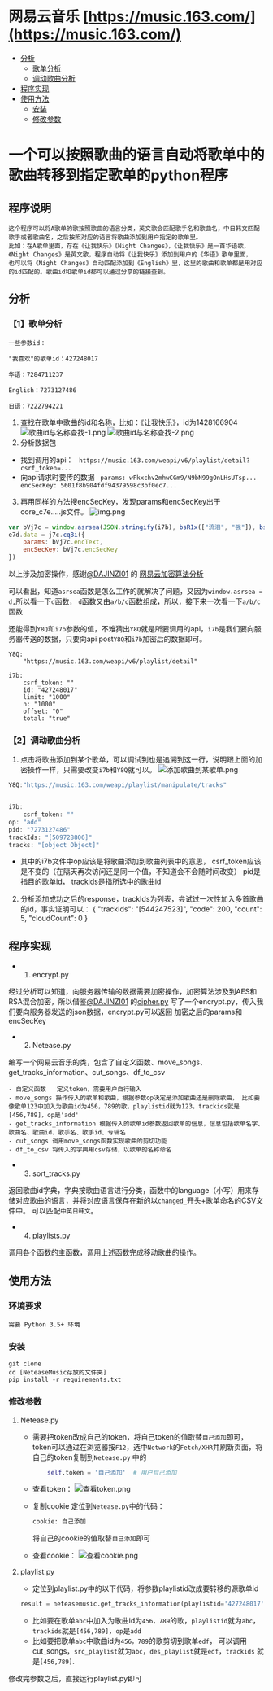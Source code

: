 # 网易云音乐 [https://music.163.com/](https://music.163.com/)

* [分析](#分析)
  * [歌单分析](#歌单分析)
  * [调动歌曲分析](#调动分析流程)
* [程序实现](#程序实现)
* [使用方法](#使用方法)
  * [安装](#安装)
  * [修改参数](#修改参数)

# 一个可以按照歌曲的语言自动将歌单中的歌曲转移到指定歌单的python程序

## 程序说明
    这个程序可以将A歌单的歌按照歌曲的语言分类，英文歌会匹配歌手名和歌曲名，中日韩文匹配歌手或者歌曲名，之后按照对应的语言将歌曲添加到用户指定的歌单里。
    比如：在A歌单里面，存在《让我快乐》《Night Changes》，《让我快乐》是一首华语歌，《Night Changes》是英文歌，程序自动将《让我快乐》添加到用户的《华语》歌单里面，
    也可以将《Night Changes》自动匹配添加到《English》里，这里的歌曲和歌单都是用对应的id匹配的。歌曲id和歌单id都可以通过分享的链接查到。


## 分析

### 【1】歌单分析

`一些参数id：`

`"我喜欢"的歌单id：427248017`

`华语：7284711237`

`English：7273127486`

`日语：7222794221`

1. 查找在歌单中歌曲的id和名称，比如：《让我快乐》，id为1428166904
   ![歌曲id与名称查找-1.png](images/歌曲id与名称查找-1.png)
   ![歌曲id与名称查找-2.png](images/歌曲id与名称查找-2.png)
2. 分析数据包

- 找到调用的api：
  ` https://music.163.com/weapi/v6/playlist/detail?csrf_token=...`
- 向api请求时要传的数据
  ` params: wFkxchv2mhwCGm9/N9bN99gOnLHsUTsp...`
  ` encSecKey: 5601f8b904fdf94379598c3bf0ec7...`


3. 再用同样的方法搜encSecKey，发现params和encSecKey出于core_c7e.....js文件。
   ![img.png](./images/params和encSecKey出处.png)

```js
var bVj7c = window.asrsea(JSON.stringify(i7b), bsR1x(["流泪", "强"]), bsR1x(Xp4t.md), bsR1x(["爱心", "女孩", "惊恐", "大笑"]));
e7d.data = j7c.cq8i({
    params: bVj7c.encText,
    encSecKey: bVj7c.encSecKey
})
```

以上涉及加密操作，感谢[@DAJINZI01](https://github.com/DAJINZI01) 的 [网易云加密算法分析](https://github.com/DAJINZI01/music163com)

可以看出，知道`asrsea`函数是怎么工作的就解决了问题，又因为`window.asrsea = d,`所以看一下`d`函数，
`d`函数又由`a/b/c`函数组成，所以，接下来一次看一下`a/b/c`函数

还能得到`Y8Q`和`i7b`参数的值，不难猜出`Y8Q`就是所要调用的api，`i7b`是我们要向服务器传送的数据，只要向api post`Y8Q`和`i7b`加密后的数据即可。

```
Y8Q: 
    "https://music.163.com/weapi/v6/playlist/detail"
```

```
i7b:
    csrf_token: ""
    id: "427248017"
    limit: "1000"
    n: "1000"
    offset: "0"
    total: "true"
```

### 【2】调动歌曲分析

1. 点击将歌曲添加到某个歌单，可以调试到也是追溯到这一行，说明跟上面的加密操作一样，只需要改变`i7b`和`Y8Q`就可以。
   ![添加歌曲到某歌单.png](images/添加歌曲到某歌单.png)

```js
Y8Q:"https://music.163.com/weapi/playlist/manipulate/tracks"


i7b:
    csrf_token: ""
op: "add"
pid: "7273127486"
trackIds: "[509728806]"
tracks: "[object Object]"
```

- 其中的i7b文件中op应该是将歌曲添加到歌曲列表中的意思， csrf_token应该是不变的（在隔天再次访问还是同一个值，不知道会不会随时间改变） pid是指目的歌单id， trackids是指所选中的歌曲id

2. 分析添加成功之后的response，trackIds为列表，尝试过一次性加入多首歌曲的id，事实证明可以： {
   "trackIds": "[544247523]",
   "code": 200,
   "count": 5,
   "cloudCount": 0 }

## 程序实现

-
    1. encrypt.py

经过分析可以知道，向服务器传输的数据需要加密操作，加密算法涉及到AES和RSA混合加密，所以借鉴[@DAJINZI01](https://github.com/DAJINZI01)
的[cipher.py](https://github.com/DAJINZI01/music163com) 写了一个encrypt.py，传入我们要向服务器发送的json数据，encrypt.py可以返回
加密之后的params和encSecKey

-
    2. Netease.py

编写一个网易云音乐的类，包含了自定义函数、move_songs、get_tracks_information、cut_songs、df_to_csv

~~~
- 自定义函数   定义token，需要用户自行输入
- move_songs 操作传入的歌单和歌曲，根据参数op决定是添加歌曲还是删除歌曲， 比如要像歌单123中加入为歌曲id为456，789的歌，playlistid就为123，trackids就是[456,789]，op是'add'
- get_tracks_information 根据传入的歌单id参数返回歌单的信息，信息包括歌单名字、歌曲名、歌曲id、歌手名、歌手id、专辑名
- cut_songs 调用move_songs函数实现歌曲的剪切功能
- df_to_csv 将传入的字典用csv存储，以歌单的名称命名
~~~

-
    3. sort_tracks.py

返回歌曲id字典，字典按歌曲语言进行分类，函数中的language（小写）用来存储对应歌曲的语言，并将对应语言保存在新的以`changed_`开头+歌单命名的CSV文件中。 可以匹配`中英日韩文`。

-
    4. playlists.py

调用各个函数的主函数，调用上述函数完成移动歌曲的操作。

## 使用方法

### 环境要求

    需要 Python 3.5+ 环境

### 安装

```
git clone 
cd [NeteaseMusic存放的文件夹]
pip install -r requirements.txt
```

### 修改参数

1. Netease.py
    - 需要把token改成自己的token，将自己token的值取替`自己添加`即可，token可以通过在浏览器按`F12`，选中`Network`的`Fetch/XHR`并刷新页面，将自己的token复制到`Netease.py`
      中的
      ```python
          self.token = '自己添加'  # 用户自己添加
      ```
    - 查看token：
      ![查看token.png](images/查看token.png)

    - 复制cookie 定位到`Netease.py`中的代码：
      ```python
      cookie: 自己添加
      ```
      将自己的cookie的值取替`自己添加`即可

    - 查看cookie：
      ![查看cookie.png](images/查看cookie.png)


2. playlist.py
    - 定位到playlist.py中的以下代码，将参数playlistid改成要转移的源歌单id
    ```python
    result = neteasemusic.get_tracks_information(playlistid='427248017')  # 根据所给的歌单id获取歌单信息
    ```
    - 比如要在歌单`abc`中加入为歌曲id为`456，789`的歌，`playlistid`就为`abc`，`trackids`就是`[456,789]`，`op`是`add`
    - 比如要把歌单`abc`中歌曲id为`456，789`的歌剪切到歌单`edf`， 可以调用cut_songs，`src_playlist`就为`abc`，`des_playlist`就是`edf`，`trackids`
      就是`[456,789]`.
        
修改完参数之后，直接运行playlist.py即可
